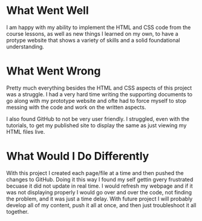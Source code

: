 # What Went Well
I am happy with my ability to implement the HTML and CSS code from the course lessons, as well as new things I learned on my own, to have a protype website that shows a variety of skills and a solid foundational understanding. 




# What Went Wrong
 Pretty much everything besides the HTML and CSS aspects of this project was a struggle. I had a very hard time writing the supporting documents to go along with my prototype website and ofte had to force myself to stop messing with the code and work on the written aspects. 
 
 I also found GitHub to not be very user friendly. I struggled, even with the tutorials, to get my published site to display the same as just viewing my HTML files live. 




# What Would I Do Differently
With this project I created each page/file at a time and then pushed the changes to GitHub. Doing it this way I found my self gettin gvery frustrated becuase it did not update in real time. I would refresh my webpage and if it was not displaying properly I would go over and over the code, not finding the problem, and it was just a time delay. With future project I will probably develop all of my content, push it all at once, and then just troubleshoot it all together. 
